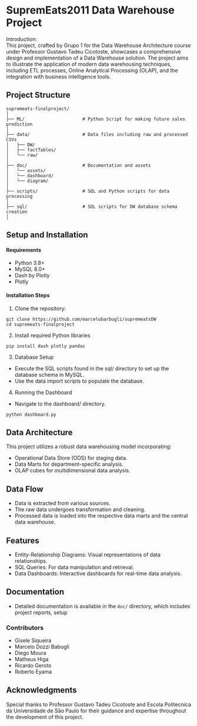 # SupremEats2011 Data Warehouse Project
Introduction: \
This project, crafted by Grupo 1 for the Data Warehouse Architecture course under Professor Gustavo Tadeu Cicotoste, showcases a comprehensive design and implementation of a Data Warehouse solution. The project aims to illustrate the application of modern data warehousing techniques, including ETL processes, Online Analytical Processing (OLAP), and the integration with business intelligence tools.

## Project Structure
```
supremeats-finalproject/
│
├── ML/                      # Python Script for making future sales prediction              
│
├── data/                    # Data files including raw and processed CSVs
│   ├── DW/
│   ├── factTables/
│   └── raw/
│
├── doc/                     # Documentation and assets
│   └── assets/
│   └── dashboard/
│   └── diagram/
│
├── scripts/                 # SQL and Python scripts for data processing
│
├── sql/                     # SQL scripts for DW database schema creation
│
```

## Setup and Installation
#### Requirements
- Python 3.8+
- MySQL 8.0+
- Dash by Plotly
- Plotly

#### Installation Steps
1. Clone the repository:
```
git clone https://github.com/marcelobarbugli/supremeatsDW 
cd supremeats-finalproject
```

2. Install required Python libraries
```
pip install dash plotly pandas
```

3. Database Setup
- Execute the SQL scripts found in the sql/ directory to set up the database schema in MySQL.
- Use the data import scripts to populate the database.

4. Running the Dashboard
- Navigate to the dashboard/ directory.
```
python dashboard.py
```

## Data Architecture
This project utilizes a robust data warehousing model incorporating:
- Operational Data Store (ODS) for staging data.
- Data Marts for department-specific analysis.
- OLAP cubes for multidimensional data analysis.

## Data Flow
- Data is extracted from various sources.
- The raw data undergoes transformation and cleaning.
- Processed data is loaded into the respective data marts and the central data warehouse.

## Features
- Entity-Relationship Diagrams: Visual representations of data relationships.
- SQL Queries: For data manipulation and retrieval.
- Data Dashboards: Interactive dashboards for real-time data analysis.

## Documentation
- Detailed documentation is available in the `doc/` directory, which includes project reports, setup 

### Contributors
- Gisele Siqueira
- Marcelo Dozzi Babugli
- Diego Moura
- Matheus Higa
- Ricardo Geroto
- Roberto Eyama

## Acknowledgments
Special thanks to Professor Gustavo Tadeu Cicotoste and Escola Politecnica da Universidade de São Paulo for their guidance and expertise throughout the development of this project.
